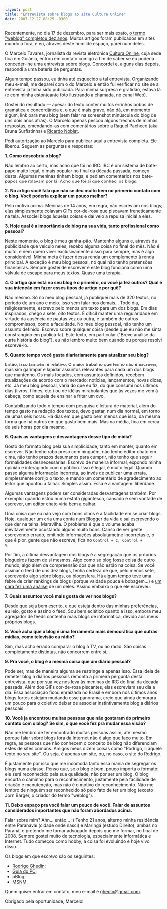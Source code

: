 ```yaml
---
layout: post
title: "Entrevista sobre blogs ao site Cultura Online"
date: 2007-12-27 08:25 -0300
---
```

Recentemente, no dia 17 de dezembro, para ser mais exato, [o termo "weblog" completou dez anos](http://macmagazine.com.br/blog/2007/12/18/weblog-completa-10-anos/). Muitos artigos foram publicados em sites mundo a fora, e eu, através deste humilde espaço, parei num deles.

O Marcelo Tavares, jornalista da revista eletrônica [Cultura Online](http://www.cultura.com.br/), cuja sede fica em Goiânia, entrou em contato comigo a fim de saber se eu poderia conceder-lhe uma entrevista sobre blogs. Concordei e, alguns dias depois, respondi a uma bateria de perguntas.

Algum tempo passou, eu tinha até esquecido a tal entrevista. Organizando meu e-mail, me deparei com o do Marcelo e então fui verificar no site se a entrevista já tinha sido publicada. Para minha surpresa e gratidão, estava lá (e com minha <del>estonteante</del> foto ilustrando a chamada, no canal Web).

Gostei do resultado — apesar do texto conter muitos errinhos bobos de gramática e concordância e, o que é mais grave, não dá, em momento algum, link para meu blog (sem falar na screenshot minúscula do blog de uns dois anos atrás). O Marcelo apenas pescou alguns trechos de minhas respostas, emendando-as com comentários sobre a Raquel Pacheco (aka Bruna Surfistinha) e [Ricardo Noblat](http://oglobo.globo.com/pais/noblat/).

Pedi autorização ao Marcelo para publicar aqui a entrevista completa. Ele liberou. Seguem as perguntas e respostas:

**1. Como descobriu o blog?**

Não lembro ao certo, mas acho que foi no IRC. IRC é um sistema de bate-papo muito legal, o mais popular no final da década passada, começo desta. Algumas meninas tinham blogs, e pediam comentários nos bate-papos que rolavam por lá. Acho que foi aí que conheci os blogs.

**2. No artigo você fala que não se deu muito bem no primerio contato com o blog. Você poderia explicar um pouco melhor?**

Pelo motivo acima. Meninas de 14 anos, em regra, não escreviam nos blogs; elas simplesmente colavam GIFs cor-de-rosa que piscavam freneticamente na tela. Associei blogs àquelas coisas e daí veio a repulsa inicial a eles.

**3. Hoje qual é a importância do blog na sua vida, tanto profissional como pessoal?**

Neste momento, o blog é meu ganha-pão. Mantenho alguns e, através da publicidade que veiculo neles, recebo alguma coisa no final do mês. Não é muito, e nem quero viver exclusivamente disso para sempre, mas é algo considerável. Minha meta é fazer dessa renda um complemento à renda principal. A exceção é meu blog pessoal, no qual não tenho pretensões financeiras. Sempre gostei de escrever e este blog funciona como uma válvula de escape para meus textos. Quase uma terapia.

**4. O artigo que está no seu blog é o primeiro, ou você ja fez outros? Qual é sua intenção em fazer esses tipos de artigo e por quê?**

Não mesmo. Só no meu blog pessoal, já publiquei mais de 320 textos, no período de um ano e meio. Isso sem falar nos demais… Todo dia, religiosamente, escrevo pelo menos um texto para um dos blogs. Em dias inspirados, chego a sete, oito textos. É difícil manter uma regularidade em virtude da ausência de pautas vez ou outra, e também de outros compromissos, como a faculdade. No meu blog pessoal, não tenho um assunto definido. Escrevo sobre qualquer coisa (desde que eu não me sinta constrangido em publicá-la). Este texto, em particular ("Breve análise da curta história do blog"), eu não lembro muito bem quando ou porque resolvi escrevê-lo…

**5. Quanto tempo você gasta diariariamente para atualizar seu blog?**

Então, isso também é relativo. O maior trabalho que tenho não é escrever, mas sim garimpar e lapidar assuntos relevantes para cada um dos blogs que mantenho. Os mais focados, com assuntos definidos, recebem atualizações de acordo com o mercado: notícias, lançamentos, novas dicas, etc. Já meu blog pessoal, varia do que eu fiz, do que consumi nos últimos dias (livros, filmes, etc.) ou de idéias mirabolantes que às vezes me vem à cabeça, como aquela de ensinar a fritar um ovo.

Contabilizando todo o tempo com pesquisa e leitura de material, além do tempo gasto na redação dos textos, devo gastar, num dia normal, em torno de umas seis horas. Há dias em que gasto bem menos que isso, da mesma forma que há outros em que gasto bem mais. Mas na média, fica em cerca de seis horas por dia mesmo.

**6. Quais as vantagens e desvantagens desse tipo de midia?**

Gosto do formato blog pela sua simplicidade, tanto em manter, quanto em escrever. Não tenho rabo preso com ninguém, não tenho editor chato em cima, não tenho prazos desumanos para cumprir, não tenho que seguir formalidades desnecessárias. Escrevo de maneira informal, expondo minha opinião e interagindo com o público. Isso é legal, é muito legal. Quando passo alguma informação incorreta, ao invés de publicar uma errata, simplesmente corrijo o texto, e mando um comentário de agradecimento ao leitor que apontou a falhar. Simples assim. Essa é a vantagem: liberdade.

Algumas vantagens podem ser consideradas desvantagens também. Por exemplo: quando estou numa estafa gigantesca, cansado e sem vontade de escrever, um editor chato viria bem a calhar.

Uma coisa que eu não vejo com bons olhos é a facilidade em se criar blogs. Hoje, qualquer um cria uma conta num Blogger da vida e sai escrevendo o que der na telha. Maravilha. O problema é que o volume acaba inevitavelmente ocustando alguns muito bons. Canso de ver gente escrevendo errado, emitindo informações absolutametne incorretas e, o que é pior, gente que não escreve, fica no <code>Control + C, Control + V</code>.

Por fim, a última desvantagem dos blogs é a segregação que os próprios blogueiros fazem de si mesmos. Algo como se blog fosse coisa de outro mundo, algo além da compreensão dos que não estão na coisa. Se você assinar o feed de uns dez blogs, tenha certeza de que, pelo menos sete, escreverão algo sobre blogs, ou blogosfera. Há algum tempo teve uma febre de criar rankings de blogs (porque vaidade pouca é bobagem…) e [um cara fez uma análise](http://ecarvalho.typepad.com/eduardo_a_de_carvalho/2007/08/sobre-os-100-bl.html) de um deles. Assino embaixo o que ele escreveu.

**7. Quais assuntos você mais gosta de ver nos blogs?**

Desde que seja bem escrito, e que esteja dentro das minhas preferências, eu leio, gosto e assino o feed. Sou bem eclético quanto a isso, embora meu agregador de feeds contenha mais blogs de informática, devido aos meus próprios blogs.

**8. Você acha que o blog é uma ferramenta mais democrática que outras mídias, como televisão ou rádio?**

Sim, mas acho errado comparar o blog à TV, ou ao rádio. São coisas completamente distintas, não concorrem entre si…

**9. Pra você, o blog é a mesma coisa que um diário pessoal?**

Pode ser, mas de maneira alguma se restringe a apenas isso. Essa ideia de remeter blog a diários pessoais remonta a primeira pergunta desta entrevista, que por sua vez nos leva às meninas do IRC do final da década passada. Além dos GIFs cor-de-rosa piscantes, elas escreviam seu dia a dia. Essa associação ficou enraizada no Brasil e embora nos últimos anos blogs fortes estejam mudando esse panorama, creio que ainda demorará um pouco para o coletivo deixar de associar instintivamente blog a diários pessoais.

**10. Você ja encontrou muitas pessoas que não gostaram do primeiro contato com o blog? Se sim, o que você fez pra mudar essa visão?**

Não me lembro de ter encontrado muitas pessoas assim, até mesmo porque falar sobre blogs fora da Internet não é algo que faço muito. Em regra, as pessoas que não conhecem o conceito de blog não diferenciam estes de sites comuns. Amigos meus dizem coisas como "Rodrigo, li aquele texto no seu site". Ou seja, é apenas um site, ou, no caso, o site do Rodrigo.

É justamente por isso que me incomoda tanto essa mania de segregar os blogs numa classe. Penso que, se o blog é bom, pouco importa o formato: ele será reconhecido pela sua qualidade, não por ser um blog. O blog encurta o caminho para o reconhecimento, justamente pela facilidade de criação e manutenção, mas não é o motivo do reconhecimento. Não me lembro de ninguém ser reconhecido só pelo fato de ter um blog (exceto Jorn Barger, o criador do termo "weblog").

**11. Deixo espaço pra você falar um pouco de você. Falar de assuntos considerados importantes que não foram abordados acima.**

Falar sobre mim? Ahn… então… :) Tenho 21 anos, alterno minha residência entre Paranavaí (cidade onde nasci) e Maringá (estudo Direito), ambas no Paraná, e pretendo me tornar advogado depois que me formar, no final de 2008. Sempre gostei muito de tecnologia, especialmente informática e Internet. Tudo começou como hobby, a coisa foi evoluindo e hoje vivo disso.

Os blogs em que escrevo são os seguintes:

* [Rodrigo Ghedin](http://ghed.in);
* [Guia do PC](http://www.guiadopc.com.br/);
* pBlog;
* MSNM.

Quem quiser entrar em contato, meu e-mail é [ghedin@gmail.com](mailto:ghedin@gmail.com).

Obrigado pela oportunidade, Marcelo!
